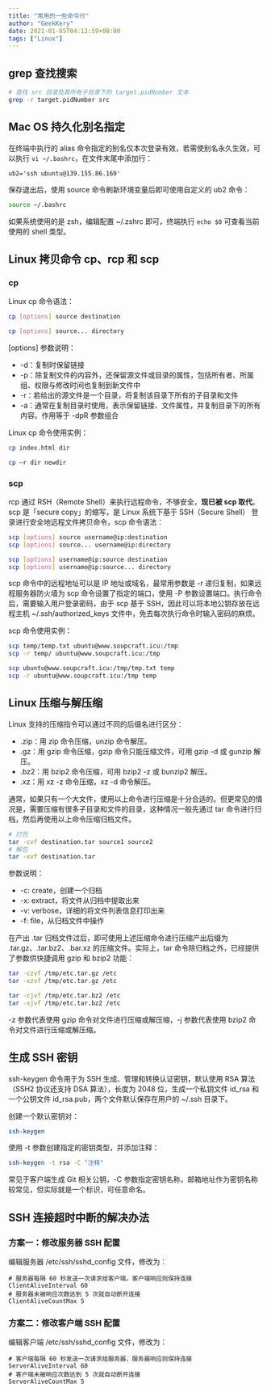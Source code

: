 ```yaml
---
title: "常用的一些命令行"
author: "GeekKery"
date: 2021-01-05T04:12:59+08:00
tags: ["Linux"]
---
```


## grep 查找搜索

```bash
# 查找 src 目录及其所有子目录下的 target.pidNumber 文本
grep -r target.pidNumber src
```

## Mac OS 持久化别名指定

在终端中执行的 alias 命令指定的别名仅本次登录有效，若需使别名永久生效，可以执行 `vi ~/.bashrc`，在文件末尾中添加行：

```text
ub2='ssh ubuntu@139.155.86.169'
```

保存退出后，使用 source 命令刷新环境变量后即可使用自定义的 ub2 命令：

```bash
source ~/.bashrc
```

如果系统使用的是 zsh，编辑配置 ~/.zshrc 即可，终端执行 `echo $0` 可查看当前使用的 shell 类型。

## Linux 拷贝命令 cp、rcp 和 scp

### cp

Linux cp 命令语法：

```bash
cp [options] source destination

cp [options] source... directory
```

[options] 参数说明：
- -d：复制时保留链接
- -p：除复制文件的内容外，还保留源文件或目录的属性，包括所有者、所属组、权限与修改时间也复制到新文件中
- -r：若给出的源文件是一个目录，将复制该目录下所有的子目录和文件
- -a：通常在复制目录时使用，表示保留链接、文件属性，并复制目录下的所有内容。作用等于 -dpR 参数组合

Linux cp 命令使用实例：

```bash
cp index.html dir

cp –r dir newdir
```



### scp

rcp 通过 RSH（Remote Shell）来执行远程命令，不够安全，**现已被 scp 取代**。scp 是「secure copy」的缩写，是 Linux 系统下基于 SSH（Secure Shell） 登录进行安全地远程文件拷贝命令，scp 命令语法：

```bash
scp [options] source username@ip:destination
scp [options] source... username@ip:directory

scp [options] username@ip:source destination
scp [options] username@ip:source... directory

```

scp 命令中的远程地址可以是 IP 地址或域名，最常用参数是 -r 递归复制，如果远程服务器防火墙为 scp 命令设置了指定的端口，使用 -P 参数设置端口。执行命令后，需要输入用户登录密码，由于 scp 基于 SSH，因此可以将本地公钥存放在远程主机 ~/.ssh/authorized_keys 文件中，免去每次执行命令时输入密码的麻烦。

scp 命令使用实例：

```bash
scp temp/temp.txt ubuntu@www.soupcraft.icu:/tmp
scp -r temp/ ubuntu@www.soupcraft.icu:/tmp

scp ubuntu@www.soupcraft.icu:/tmp/tmp.txt temp
scp -r ubuntu@www.soupcraft.icu:/tmp temp
```

## Linux 压缩与解压缩

Linux 支持的压缩指令可以通过不同的后缀名进行区分：

- .zip：用 zip 命令压缩，unzip 命令解压。
- .gz：用 gzip 命令压缩，gzip 命令只能压缩文件，可用 gzip -d 或 gunzip 解压。
- .bz2：用 bzip2 命令压缩，可用 bzip2 -z 或 bunzip2 解压。
- .xz：用 xz -z 命令压缩，xz -d 命令解压。

通常，如果只有一个大文件，使用以上命令进行压缩是十分合适的。但更常见的情况是，需要压缩有很多子目录和文件的目录，这种情况一般先通过 tar 命令进行归档，然后再使用以上命令压缩归档文件。

```bash
# 打包
tar -cvf destination.tar source1 source2
# 解包
tar -xvf destination.tar
```

参数说明：
- -c: create，创建一个归档
- -x: extract，将文件从归档中提取出来
- -v: verbose，详细的将文件列表信息打印出来
- -f: file，从归档文件中操作

在产出 .tar 归档文件过后，即可使用上述压缩命令进行压缩产出后缀为 .tar.gz、.tar.bz2、.bar.xz 的压缩文件。实际上，tar 命令除归档之外，已经提供了参数供快捷调用 gzip 和 bzip2 功能：

```bash
tar -czvf /tmp/etc.tar.gz /etc 
tar -xzvf /tmp/etc.tar.gz /etc

tar -cjvf /tmp/etc.tar.bz2 /etc
tar -xjvf /tmp/etc.tar.bz2 /etc  
```

-z 参数代表使用 gzip 命令对文件进行压缩或解压缩，-j 参数代表使用 bzip2 命令对文件进行压缩或解压缩。

## 生成 SSH 密钥

ssh-keygen 命令用于为 SSH 生成、管理和转换认证密钥，默认使用 RSA 算法（SSH2 协议还支持 DSA 算法），长度为 2048 位，生成一个私钥文件 id_rsa 和一个公钥文件 id_rsa.pub，两个文件默认保存在用户的 ~/.ssh 目录下。

创建一个默认密钥对：

```bash
ssh-keygen
```

使用 -t 参数创建指定的密钥类型，并添加注释：

```bash
ssh-keygen -t rsa -C "注释"
```

常见于客户端生成 Git 相关公钥，-C 参数指定密钥名称，邮箱地址作为密钥名称较常见，但实际就是一个标识，可任意命名。

## SSH 连接超时中断的解决办法

### 方案一：修改服务器 SSH 配置

编辑服务器 /etc/ssh/sshd_config 文件，修改为：

```text
# 服务器每隔 60 秒发送一次请求给客户端，客户端响应则保持连接
ClientAliveInterval 60
# 服务器未被响应次数达到 5 次就自动断开连接
ClientAliveCountMax 5
```

### 方案二：修改客户端 SSH 配置

编辑客户端 /etc/ssh/sshd_config 文件，修改为：

```text
# 客户端每隔 60 秒发送一次请求给服务器，服务器响应则保持连接
ServerAliveInterval 60
# 客户端未被响应次数达到 5 次就自动断开连接
ServerAliveCountMax 5
```
